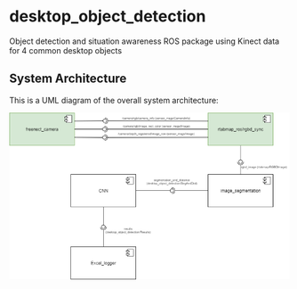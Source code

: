 # desktop_object_detection
Object detection and situation awareness ROS package using Kinect data for 4 common desktop objects

## System Architecture
This is a UML diagram of the overall system architecture:

<p align="center">
<img src="https://github.com/danieto98/desktop_object_detection/blob/master/desktop_object_detection(UML).png">
</p>